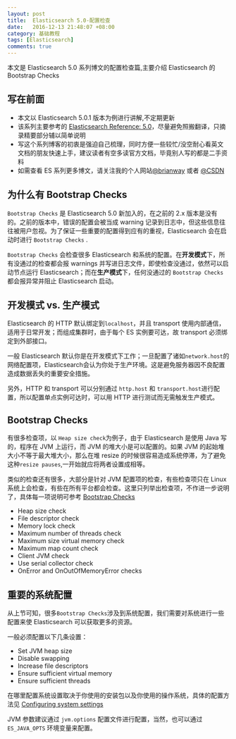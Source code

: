 ```yaml
---
layout: post
title:  Elasticsearch 5.0-配置检查
date:   2016-12-13 21:48:07 +08:00
category: 基础教程
tags: [Elasticsearch]
comments: true
---
```


本文是 Elasticsearch 5.0 系列博文的配置检查篇,主要介绍 Elasticsearch 的 Bootstrap Checks

<!-- more -->

## 写在前面

- 本文以 Elasticsearch 5.0.1 版本为例进行讲解,不定期更新
- 该系列主要参考的 [Elasticsearch Reference: 5.0](https://www.elastic.co/guide/en/elasticsearch/reference/5.0/index.html)，尽量避免照搬翻译，只摘录精要部分辅以简单说明
- 写这个系列博客的初衷是强迫自己梳理，同时方便一些较忙/没空耐心看英文文档的朋友快速上手，建议读者有空多读官方文档，毕竟别人写的都是二手资料
- 如需查看 ES 系列更多博文，请关注我的个人网站[@brianway](http://brianway.github.io/) 或者  [@CSDN](http://blog.csdn.net/h3243212/)



## 为什么有 Bootstrap Checks

`Bootstrap Checks` 是 Elasticsearch 5.0 新加入的，在之前的 2.x 版本是没有的。之前的版本中，错误的配置会被当成 warning 记录到日志中，但这些信息往往被用户忽视。为了保证一些重要的配置得到应有的重视，Elasticsearch 会在启动时进行 `Bootstrap Checks` .

`Bootstrap Checks` 会检查很多 Elasticsearch 和系统的配置。在**开发模式**下，所有没通过的检查都会报 warnings 并写进日志文件，即使检查没通过，依然可以启动节点运行 Elasticsearch；而在**生产模式**下，任何没通过的 `Bootstrap Checks` 都会报异常并阻止 Elasticsearch 启动。

## 开发模式 vs. 生产模式

Elasticsearch 的 HTTP 默认绑定到`localhost`，并且 transport 使用内部通信，适用于日常开发；而组成集群时，由于每个 ES 实例要可达，故 transport 必须绑定到外部接口。

一般 Elasticsearch 默认你是在开发模式下工作；一旦配置了诸如`network.host`的网络配置项，Elasticsearch会认为你处于生产环境。这是避免服务器因不良配置造成数据丢失的重要安全措施。

另外，HTTP 和 transport 可以分别通过 `http.host` 和 `transport.host`进行配置，所以配置单点实例可达时，可以用 HTTP 进行测试而无需触发生产模式。

## Bootstrap Checks

有很多检查项，以 `Heap size check`为例子，由于 Elasticsearch 是使用 Java 写的，程序在 JVM 上运行，而 JVM 的堆大小是可以配置的。如果 JVM 的起始堆大小不等于最大堆大小，那么在堆 resize 的时候很容易造成系统停滞，为了避免这种`resize pauses`,一开始就应将两者设置成相等。

类似的检查还有很多，大部分是针对 JVM 配置项的检查，有些检查项只在 Linux 系统上会检查，有些在所有平台都会检查。这里只列举出检查项，不作进一步说明了，具体每一项说明可参考 [Bootstrap Checks](https://www.elastic.co/guide/en/elasticsearch/reference/5.0/bootstrap-checks.html)

- Heap size check
- File descriptor check
- Memory lock check
- Maximum number of threads check
- Maximum size virtual memory check
- Maximum map count check
- Client JVM check
- Use serial collector check
- OnError and OnOutOfMemoryError checks


## 重要的系统配置

从上节可知，很多`Bootstrap Checks`涉及到系统配置，我们需要对系统进行一些配置来使 Elasticsearch 可以获取更多的资源。

一般必须配置以下几条设置：

- Set JVM heap size
- Disable swapping
- Increase file descriptors
- Ensure sufficient virtual memory
- Ensure sufficient threads


在哪里配置系统设置取决于你使用的安装包以及你使用的操作系统，具体的配置方法见 [Configuring system settings](https://www.elastic.co/guide/en/elasticsearch/reference/5.0/setting-system-settings.html)

JVM 参数建议通过 `jvm.options` 配置文件进行配置，当然，也可以通过 `ES_JAVA_OPTS` 环境变量来配置。
